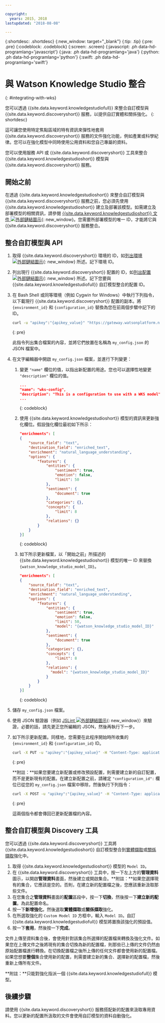 ```yaml
---

copyright:
  years: 2015, 2018
lastupdated: "2018-08-08"

---
```


{:shortdesc: .shortdesc}
{:new_window: target="_blank"}
{:tip: .tip}
{:pre: .pre}
{:codeblock: .codeblock}
{:screen: .screen}
{:javascript: .ph data-hd-programlang='javascript'}
{:java: .ph data-hd-programlang='java'}
{:python: .ph data-hd-programlang='python'}
{:swift: .ph data-hd-programlang='swift'}

# 與 Watson Knowledge Studio 整合
{: #integrating-with-wks}

您可以透過 {{site.data.keyword.knowledgestudiofull}} 來整合自訂模型與 {{site.data.keyword.discoveryshort}} 服務，以提供自訂實體和關係強化。
{: shortdesc}

這可讓您使用特定焦點區域的特有資訊來彈性地套用 {{site.data.keyword.discoveryshort}} 服務的文件強化功能，例如產業或科學紀律。您可以在強化模型中同時使用公用資料和您自己專屬的資料。

您可以使用服務 API 或 {{site.data.keyword.discoveryshort}} 工具來整合 {{site.data.keyword.knowledgestudioshort}} 模型與 {{site.data.keyword.discoveryshort}} 服務。

## 開始之前

在透過 {{site.data.keyword.knowledgestudioshort}} 來整合自訂模型與 {{site.data.keyword.discoveryshort}} 服務之前，您必須先使用 {{site.data.keyword.knowledgestudioshort}} 建立及部署該模型。如需建立及部署模型的相關資訊，請參閱 [{{site.data.keyword.knowledgestudioshort}} 文件 ![外部鏈結圖示](../../icons/launch-glyph.svg "外部鏈結圖示")](https://console.bluemix.net/docs/services/knowledge-studio/tutorials-create-project.html#wks_tutintro){: new_window}。您需要所部署模型的唯一 ID，才能將它與 {{site.data.keyword.discoveryshort}} 服務整合。

## 整合自訂模型與 API

1.  取得 {{site.data.keyword.discoveryshort}} 環境的 ID，如[列出環境 ![外部鏈結圖示](../../icons/launch-glyph.svg "外部鏈結圖示")](https://www.ibm.com/watson/developercloud/discovery/api/v1/#list_environments){: new_window} 所述。記下環境 ID。
1.  列出現行 {{site.data.keyword.discoveryshort}} 配置的 ID，如[列出配置 ![外部鏈結圖示](../../icons/launch-glyph.svg "外部鏈結圖示")](https://www.ibm.com/watson/developercloud/discovery/api/v1/#list_configurations){: new_window} 所述。記下您要與 {{site.data.keyword.knowledgestudiofull}} 自訂模型整合的配置 ID。
1.  在 Bash Shell 或同等環境（例如 Cygwin for Windows）中執行下列指令，以下載現行 {{site.data.keyword.discoveryshort}} 配置的副本。將 `{environment_id}` 和 `{configuration_id}` 替換為您在前兩個步驟中記下的 ID。

    ```bash
    curl -u "apikey":"{apikey_value}" "https://gateway.watsonplatform.net/discovery/api/v1/environments/{environment_id}/configurations/{configuration_id}?version=2017-11-07" > my_config.json
    ```
    {: pre}

    此指令列出集合檔案的內容，並將它們放置在名稱為 `my_config.json` 的 JSON 檔案中。
1.  在文字編輯器中開啟 `my_config.json` 檔案，並進行下列變更：
    1.  變更 `"name"` 欄位的值，以指出新配置的用途。您也可以選擇性地變更 `"description"` 欄位的值。

        ```json
        ...
        "name": "wks-config",
        "description": "This is a configuration to use with a WKS model",
        ...
        ```
        {: codeblock}

    1.  使用 {{site.data.keyword.knowledgestudioshort}} 模型的資訊來更新強化欄位。假設強化欄位最初如下所示：

        ```json
        "enrichments": [
        {
            "source_field": "text",
            "destination_field": "enriched_text",
            "enrichment": "natural_language_understanding",
            "options": {
                "features": {
                    "entities": {
                        "sentiment": true,
                        "emotion": false,
                        "limit": 50
                    },
                    "sentiment": {
                        "document": true
                    },
                    "categories": {},
                    "concepts": {
                        "limit": 8
                    },
                    "relations": {}
                }
            }
        }]
        ```
        {: codeblock}

    1.  如下所示更新檔案，以「開始之前」所描述的 {{site.data.keyword.knowledgestudioshort}} 模型的唯一 ID 來替換 `{watson_knowledge_studio_model_ID}`。

        ```json
        "enrichments": [
        {
            "source_field": "text",
            "destination_field": "enriched_text",
            "enrichment": "natural_language_understanding",
            "options": {
                "features": {
                    "entities": {
                        "sentiment": true,
                        "emotion": false,
                        "limit": 50,
                        "model": "{watson_knowledge_studio_model_ID}"
                    },
                    "sentiment": {
                        "document": true
                    },
                    "categories": {},
                    "concepts": {
                        "limit": 8
                    },
                    "relations": {
                      "model": "{watson_knowledge_studio_model_ID}"
                    }
                }
            }
        }]
        ```
        {: codeblock}

1.  儲存 `my_config.json` 檔案。
1.  使用 JSON 驗證器（例如 [JSLint ![外部鏈結圖示](../../icons/launch-glyph.svg "外部鏈結圖示")](http://jslint.com){: new_window}）來驗證，必要的話，請先更正您所編輯的 JSON，然後再執行下一步。
1.  如下所示更新配置。同樣地，您需要在此程序開始時所收集的 `{environment_id}` 和 `{configuration_id}` ID。

    ```bash
    curl -X PUT -u "apikey":"{apikey_value}" -H "Content-Type: application/json" -d @my_config.json "https://gateway.watsonplatform.net/discovery/api/v1/environments/{environment_id}/configurations/{configuration_id}?version=2017-11-07"
    ```
    {: pre}

    **附註：**如果您要建立新配置或修改預設配置，則需要建立新的自訂配置，而不是更新現有的配置。在建立新配置之前，請確定 `"configuration_id":` 欄位已從您的 `my_config.json` 檔案中移除，然後執行下列指令：

    ```bash
    curl -X POST -u "apikey":"{apikey_value}" -H "Content-Type: application/json" -d @my_config.json "https://gateway.watsonplatform.net/discovery/api/v1/environments/{environment_id}/configurations?version=2017-11-07"
    ```
    {: pre}

    這兩個指令都會傳回已更新配置檔的內容。

## 整合自訂模型與 Discovery 工具

您可以透過 {{site.data.keyword.discoveryshort}} 工具將 {{site.data.keyword.knowledgestudioshort}} 自訂模型整合到[實體擷取](/docs/services/discovery/building.html#entity-extraction)或[關係擷取](/docs/services/discovery/building.html#relation-extraction)強化中。

1. 取得 {{site.data.keyword.knowledgestudioshort}} 模型的 `Model ID`。
1. 在 {{site.data.keyword.discoveryshort}} 工具中，按一下左上方的**管理資料**圖示，以開啟**管理資料**畫面，然後建立或開啟集合。**附註：**如果您選擇現有的集合，它應該是空的。否則，在建立新的配置檔之後，您應該重新汲取那些文件。
1. 在您集合之**管理資料**畫面的**配置**區段中，按一下**切換**，然後按一下**建立新的配置**。為此配置命名。 
1. 按一下**新增強化**，然後選取**實體擷取**或**關係擷取**強化。
1. 在所選取強化的 `Custom Model ID` 方框中，輸入 `Model ID`。自訂 {{site.data.keyword.knowledgestudiofull}} 模型將置換該強化的預設值。 
1. 按一下**套用**，然後按一下**完成**。

文件上傳至資料集合後，會使用針對該集合所選擇的配置檔來轉換及強化文件。如果您在上傳文件之後將現有的集合切換為新的配置檔，則那些已上傳的文件仍然由原始配置檔進行轉換。在切換配置檔之後所上傳的任何文件都會使用新的配置檔。如果您想要**整個**集合使用新的配置，則需要建立新的集合、選擇新的配置檔，然後重新上傳所有文件。

**附註：**只能對強化指派一個 {{site.data.keyword.knowledgestudiofull}} 模型。

## 後續步驟

請使用 {{site.data.keyword.discoveryshort}} 服務搭配新的配置來汲取專用資料。您以更新的配置所汲取的文件會使用自訂模型的資料自動強化。
